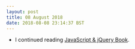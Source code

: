 ```yaml
---
layout: post
title: 08 August 2018 
date: 2018-08-08 23:14:37 BST
---
```

+ I continued reading [JavaScript & jQuery Book](http://javascriptbook.com). 

